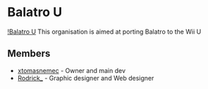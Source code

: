# Balatro U
[!Balatro U](WiiU.png)
This organisation is aimed at porting Balatro to the Wii U

## Members
- [xtomasnemec](https://github.com/xtomasnemec) - Owner and main dev
- [Rodrick_](https://github.com/rodrickhmmm) - Graphic designer and Web designer